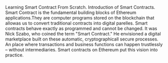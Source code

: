 Learning Smart Contract From Scratch.
Introduction of Smart Contracts.
Smart Contract is the fundamental building blocks of Ethereum applications.They are computer programs stored on the blockchain that allowas us to convert traditional contracts into digital parelles. Smart contracts behave exactly as programmed and cannot be changed.
It was Nick Szabo, who coined the term "Smart Contract." He envisioned a digital marketplace built on these automatic, cryptographicall secure processes. An place where transactions and business functions can happen trustlessly – without intermediaries. Smart contracts on Ethereum put this vision into practice.  
